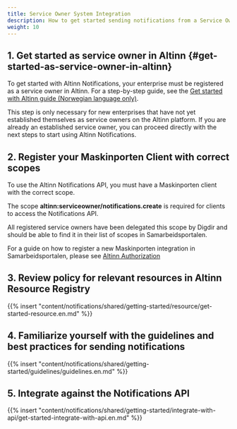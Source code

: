 ```yaml
---
title: Service Owner System Integration
description: How to get started sending notifications from a Service Owner System
weight: 10
---
```


## 1. Get started as service owner in Altinn {#get-started-as-service-owner-in-altinn}

To get started with Altinn Notifications, your enterprise must be registered as a service owner in Altinn.
For a step-by-step guide, see the [Get started with Altinn guide (Norwegian language only)](https://www.altinndigital.no/kom-i-gang/guide-kom-i-gang-med-altinn/).

This step is only necessary for new enterprises that have not yet established themselves as service owners on the Altinn platform.
If you are already an established service owner, you can proceed directly with the next steps to start using Altinn Notifications.

## 2. Register your Maskinporten Client with correct scopes

To use the Altinn Notifications API, you must have a Maskinporten client with the correct scope.

The scope **altinn:serviceowner/notifications.create** is required for clients to access the Notifications API.

All registered service owners have been delegated this scope by Digdir and should be able to find it in their list of scopes in Samarbeidsportalen.

For a guide on how to register a new Maskinporten integration in Samarbeidsportalen, please see [Altinn Authorization](/authorization/getting-started/maskinportenclient/)

## 3. Review policy for relevant resources in Altinn Resource Registry

{{% insert "content/notifications/shared/getting-started/resource/get-started-resource.en.md" %}}

## 4. Familiarize yourself with the guidelines and best practices for sending notifications

{{% insert "content/notifications/shared/getting-started/guidelines/guidelines.en.md" %}}

## 5. Integrate against the Notifications API

{{% insert "content/notifications/shared/getting-started/integrate-with-api/get-started-integrate-with-api.en.md" %}}
